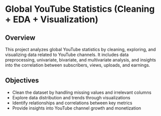 # Global YouTube Statistics (Cleaning + EDA + Visualization)

## Overview
This project analyzes global YouTube statistics by cleaning, exploring, and visualizing data related to YouTube channels. It includes data preprocessing, univariate, bivariate, and multivariate analysis, and insights into the correlation between subscribers, views, uploads, and earnings.

## Objectives
- Clean the dataset by handling missing values and irrelevant columns
- Explore data distribution and trends through visualizations
- Identify relationships and correlations between key metrics
- Provide insights into YouTube channel growth and monetization
